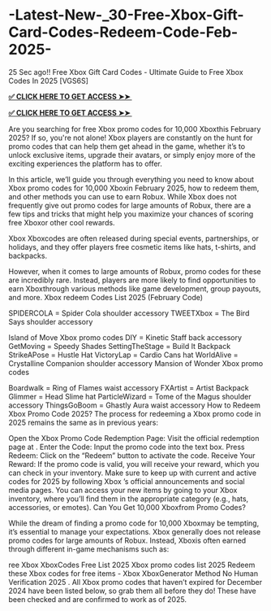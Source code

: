 # -Latest-New-_30-Free-Xbox-Gift-Card-Codes-Redeem-Code-Feb-2025-
25 Sec ago!! Free Xbox Gift Card Codes - Ultimate Guide to Free Xbox Codes In 2025 [VGS6S]


**[✅ CLICK HERE TO GET ACCESS ➤➤ ​​](https://xnproo.com/giftcards/)**
 

**[✅ CLICK HERE TO GET ACCESS ➤➤ ​​](https://xnproo.com/giftcards/)**


Are you searching for free Xbox  promo codes for 10,000 Xboxthis February 2025? If so, you're not alone! Xbox  players are constantly on the hunt for promo codes that can help them get ahead in the game, whether it’s to unlock exclusive items, upgrade their avatars, or simply enjoy more of the exciting experiences the platform has to offer.


In this article, we’ll guide you through everything you need to know about Xbox  promo codes for 10,000 Xboxin February 2025, how to redeem them, and other methods you can use to earn Robux. While Xbox  does not frequently give out promo codes for large amounts of Robux, there are a few tips and tricks that might help you maximize your chances of scoring free Xboxor other cool rewards.

Xbox  Xboxcodes are often released during special events, partnerships, or holidays, and they offer players free cosmetic items like hats, t-shirts, and backpacks.

However, when it comes to large amounts of Robux, promo codes for these are incredibly rare. Instead, players are more likely to find opportunities to earn Xboxthrough various methods like game development, group payouts, and more. Xbox  redeem Codes List 2025 (February Code)

SPIDERCOLA = Spider Cola shoulder accessory
TWEETXbox  = The Bird Says shoulder accessory

Island of Move Xbox  promo codes
DIY = Kinetic Staff back accessory
GetMoving = Speedy Shades
SettingTheStage = Build It Backpack
StrikeAPose = Hustle Hat
VictoryLap = Cardio Cans hat
WorldAlive = Crystalline Companion shoulder accessory
Mansion of Wonder Xbox  promo codes

Boardwalk = Ring of Flames waist accessory
FXArtist = Artist Backpack
Glimmer = Head Slime hat
ParticleWizard = Tome of the Magus shoulder accessory
ThingsGoBoom = Ghastly Aura waist accessory
How to Redeem Xbox  Promo Code 2025?
The process for redeeming a Xbox  promo code in 2025 remains the same as in previous years:

Open the Xbox  Promo Code Redemption Page: Visit the official redemption page at .
Enter the Code: Input the promo code into the text box.
Press Redeem: Click on the “Redeem” button to activate the code.
Receive Your Reward: If the promo code is valid, you will receive your reward, which you can check in your inventory.
Make sure to keep up with current and active codes for 2025 by following Xbox ’s official announcements and social media pages.
You can access your new items by going to your Xbox  inventory, where you’ll find them in the appropriate category (e.g., hats, accessories, or emotes). Can You Get 10,000 Xboxfrom Promo Codes?

While the dream of finding a promo code for 10,000 Xboxmay be tempting, it’s essential to manage your expectations. Xbox  generally does not release promo codes for large amounts of Robux. Instead, Xboxis often earned through different in-game mechanisms such as:

 

ree Xbox  XboxCodes Free List 2025 Xbox  promo codes list 2025 Redeem these Xbox  codes for free items - Xbox  XboxGenerator Method No Human Verification 2025 . All Xbox  promo codes that haven’t expired for December 2024 have been listed below, so grab them all before they do! These have been checked and are confirmed to work as of 2025.
